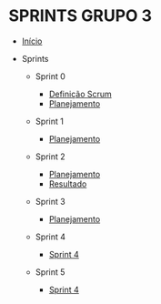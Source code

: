 # SPRINTS GRUPO 3

* [Início](/)

-  Sprints
    
    - Sprint 0
        - [Definição Scrum](/sprints/grupo3/Ata_reuniao_grupo3-SCRUM.md)
        - [Planejamento](/sprints/grupo3/Ata_reuniao_grupo3-Sprint0.md) 
        
    - Sprint 1
    
        - [Planejamento](/sprints/grupo3/Ata_reuniao_grupo3-Sprint0_sprint1.md)
        
    - Sprint 2
    
        - [Planejamento](/sprints/grupo3/Ata_reuniao_grupo3-Sprint1_Sprint2.md) 
        - [Resultado](/sprints/grupo3/Ata_reuniao_grupo3-Sprint2.md) 

     - Sprint 3
    
        - [Planejamento](/sprints/grupo3/Ata_reuniao_grupo3-Sprint2_sprint3.md) 
        
    - Sprint 4
    
        - [Sprint 4](/sprints/grupo3/sprint4Grupo3.md)     
        
    - Sprint 5
    
        - [Sprint 4](/sprints/grupo3/sprint5Grupo3.md) 
